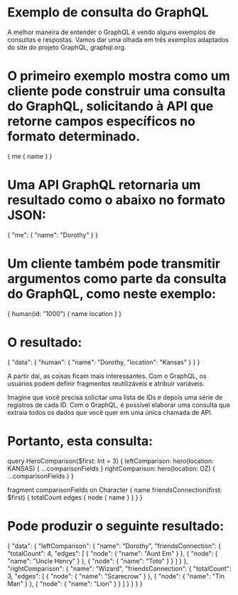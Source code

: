 # Exemplo de consulta do GraphQL
A melhor maneira de entender o GraphQL é vendo alguns exemplos de consultas e respostas. Vamos dar uma olhada em três exemplos adaptados do site do projeto GraphQL, graphql.org.

# O primeiro exemplo mostra como um cliente pode construir uma consulta do GraphQL, solicitando à API que retorne campos específicos no formato determinado.

{
  me {
    name
  }
}

# Uma API GraphQL retornaria um resultado como o abaixo no formato JSON:

{
  "me": {
    "name": "Dorothy"
  }
}

# Um cliente também pode transmitir argumentos como parte da consulta do GraphQL, como neste exemplo:

{
  human(id: "1000") {
    name
    location
  }
}

# O resultado:

{
  "data": {
    "human": {
      "name": "Dorothy,
      "location": "Kansas"
    }
  }
}

A partir daí, as coisas ficam mais interessantes. Com o GraphQL, os usuários podem definir fragmentos reutilizáveis e atribuir variáveis.

Imagine que você precisa solicitar uma lista de IDs e depois uma série de registros de cada ID. Com o GraphQL, é possível elaborar uma consulta que extraia todos os dados que você quer em uma única chamada de API. 

# Portanto, esta consulta:

query HeroComparison($first: Int = 3) {
  leftComparison: hero(location: KANSAS) {
    ...comparisonFields
  }
  rightComparison: hero(location: OZ) {
    ...comparisonFields
  }
}

fragment comparisonFields on Character {
  name
  friendsConnection(first: $first) {
    totalCount
    edges {
      node {
        name
      }
    }
  }
}

# Pode produzir o seguinte resultado:

{
  "data": {
    "leftComparison": {
      "name": "Dorothy",
      "friendsConnection": {
        "totalCount": 4,
        "edges": [
          {
            "node": {
              "name": "Aunt Em"
            }
          },
          {
            "node": {
              "name": "Uncle Henry"
            }
          },
          {
            "node": {
              "name": "Toto"
            }
          }
        ]
      }
    },
    "rightComparison": {
      "name": "Wizard",
      "friendsConnection": {
        "totalCount": 3,
        "edges": [
          {
            "node": {
              "name": "Scarecrow"
            }
          },
          {
            "node": {
              "name": "Tin Man"
            }
          },
          {
            "node": {
              "name": "Lion"
            }
          }
        ]
      }
    }
  }
}
